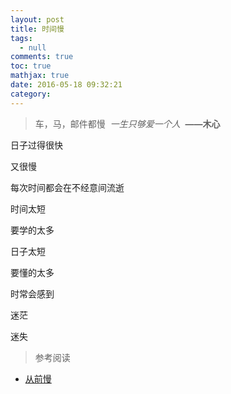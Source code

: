 ```yaml
---
layout: post
title: 时间慢
tags:
  - null
comments: true
toc: true
mathjax: true
date: 2016-05-18 09:32:21
category:
---
```


<!-- HTML -->
<blockquote class="blockquote-center">

车，马，邮件都慢 
*一生只够爱一个人* 
**——木心**
</blockquote>



<!--more-->





日子过得很快

又很慢

每次时间都会在不经意间流逝

时间太短

要学的太多

日子太短

要懂的太多

时常会感到

迷茫

迷失





> 参考阅读
- [从前慢](https://www.douban.com/group/topic/13993298/)